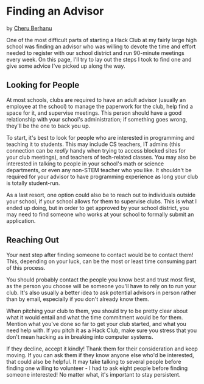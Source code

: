 # Finding an Advisor
by [Cheru Berhanu](https://cheru.dev)

One of the most difficult parts of starting a Hack Club at my fairly large high school was finding an advisor who was willing to devote the time and effort needed to register with our school district and run 90-minute meetings every week. On this page, I'll try to lay out the steps I took to find one and give some advice I've picked up along the way.

## Looking for People
At most schools, clubs are required to have an adult advisor (usually an employee at the school) to manage the paperwork for the club, help find a space for it, and supervise meetings. This person should have a good relationship with your school's administration; if something goes wrong, they'll be the one to back you up.

To start, it's best to look for people who are interested in programming and teaching it to students. This may include CS teachers, IT admins (this connection can be _really_ handy when trying to access blocked sites for your club meetings), and teachers of tech-related classes. You may also be interested in talking to people in your school's math or science departments, or even any non-STEM teacher who you like. It shouldn't be required for your advisor to have programming experience as long your club is totally student-run.

As a last resort, one option could also be to reach out to individuals outside your school, if your school allows for them to supervise clubs. This is what I ended up doing, but in order to get approved by your school district, you may need to find someone who works at your school to formally submit an application.

## Reaching Out
Your next step after finding someone to contact would be to contact them! This, depending on your luck, can be the most or least time consuming part of this process.

You should probably contact the people you know best and trust most first, as the person you choose will be someone you'll have to rely on to run your club. It's also usually a better idea to ask potential advisors in person rather than by email, especially if you don't already know them.

When pitching your club to them, you should try to be pretty clear about what it would entail and what the time commitment would be for them. Mention what you've done so far to get your club started, and what you need help with. If you pitch it as a Hack Club, make sure you stress that you don't mean hacking as in breaking into computer systems.

If they decline, accept it kindly! Thank them for their consideration and keep moving. If you can ask them if they know anyone else who'd be interested, that could also be helpful. It may take talking to several people before finding one willing to volunteer - I had to ask eight people before finding someone interested! No matter what, it's important to stay persistent.
